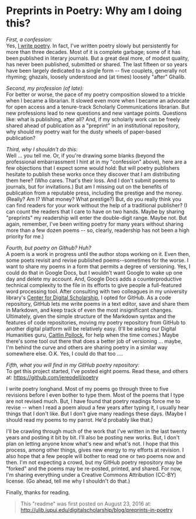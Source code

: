 # Preprints in Poetry: Why am I doing this?

*First, a confession:*  
Yes, [I write poetry](https://github.com/jereodell/poetry). In fact, I've written poetry slowly but persistently for more than three decades. Most of it is complete garbage; some of it has been published in literary journals. But a great deal more, of modest quality, has never been published, submitted or shared. The last fifteen or so years have been largely dedicated to a single form -- five couplets, generally not rhyming; ghazals, loosely understood and (at times) loosely "after" Ghalib.

*Second, my profession (of late):*  
For better or worse, the pace of my poetry composition slowed to a trickle when I became a librarian. It slowed even more when I became an advocate for open access and a tenure-track Scholarly Communications librarian. But new professions lead to new questions and new vantage points. Questions like: what is publishing, after all? And, if my scholarly work can be freely shared ahead of publication as a "preprint" in an institutional repository, why should my poetry wait for the dusty wheels of paper-based publication?

*Third, why I shouldn't do this:*  
Well ... you tell me. Or, if you're drawing some blanks (beyond the professional embarrassment I hint at in my "confession" above), here are a few objections that I expect some would hold: But will poetry publishers hesitate to publish these works once they discover that I am distributing them here? (Who cares. That's their loss. And I don't submit poems to journals, but for invitations.) But am I missing out on the benefits of publication from a reputable press, including the prestige and the money. (Really? Am I? What money? What prestige?) But, do you really think you can find readers for your work without the help of a traditional publisher? (I can count the readers that I care to have on two hands. Maybe by sharing "preprints" my readership will enter the double-digit range. Maybe not. But again, remember, I've been writing poetry for many years without sharing more than a few dozen poems -- so, clearly, readership has not been a high priority for me.)

*Fourth, but poetry on Github? Huh?*  
A poem is a work in progress until the author stops working on it. Even then, some poets revisit and revise published poems--sometimes for the worse. I want to share my poems in a form that permits a degree of versioning. Yes, I could do that in Google Docs, but I wouldn't want Google to wake up one day and delete my account. And, Google Docs adds a counterproductive technical complexity to the file in its efforts to give people a full-featured word processing tool. After consulting with two colleagues in my university library's [Center for Digital Scholarship](http://ulib.iupui.edu/digitalscholarship), I opted for GitHub. As a code repository, GitHub lets me write poems in a text editor, save and share them in Markdown, and keep track of even the most insignificant changes. Ultimately, given the simple structure of the Markdown syntax and the features of code repositories, moving my poetry repository from GitHub to another digital platform will be relatively easy. (I'll be asking our Digital Humanities guru, [Caitlin Pollock](http://ulib.iupui.edu/digitalscholarship/people/caitlinpollock), for help when the time comes.) Maybe there's some tool out there that does a better job of versioning ... maybe, I'm behind the curve and others are sharing poetry in a similar way somewhere else. O.K. Yes, I could do that too ....

*Fifth, what you will find in my GitHub poetry repository:*  
To get this project started, I've posted eight poems. Read these, and others at: https://github.com/jereodell/poetry

I write poetry longhand. Most of my poems go through three to five revisions before I even bother to type them. Most of the poems that I type are not revised much. But, I have found that poetry readings force me to revise -- when I read a poem aloud a few years after typing it, I usually hear things that I don't like. But I don't give many readings these days. (Maybe I should read my poems to my parrot. He'd probably like that.)

I'll be crawling through much of the work that I've written in the last twenty years and posting it bit by bit. I'll also be posting new works. But, I don't plan on letting anyone know what's new and what's not. I hope that this process, among other things, gives new energy to my efforts at revision. I also hope that a few people will bother to read one or two poems now and then. I'm not expecting a crowd, but my GitHub poetry repository may be "forked" and the poems may be re-posted, printed, and shared. For now, I'm sharing everything under a Creative Commons Attribution (CC-BY) license. (Go ahead, tell me why I shouldn't do that.)

Finally, thanks for reading.

>This "readme" was first posted on August 23, 2016 at: http://ulib.iupui.edu/digitalscholarship/blog/preprints-in-poetry
